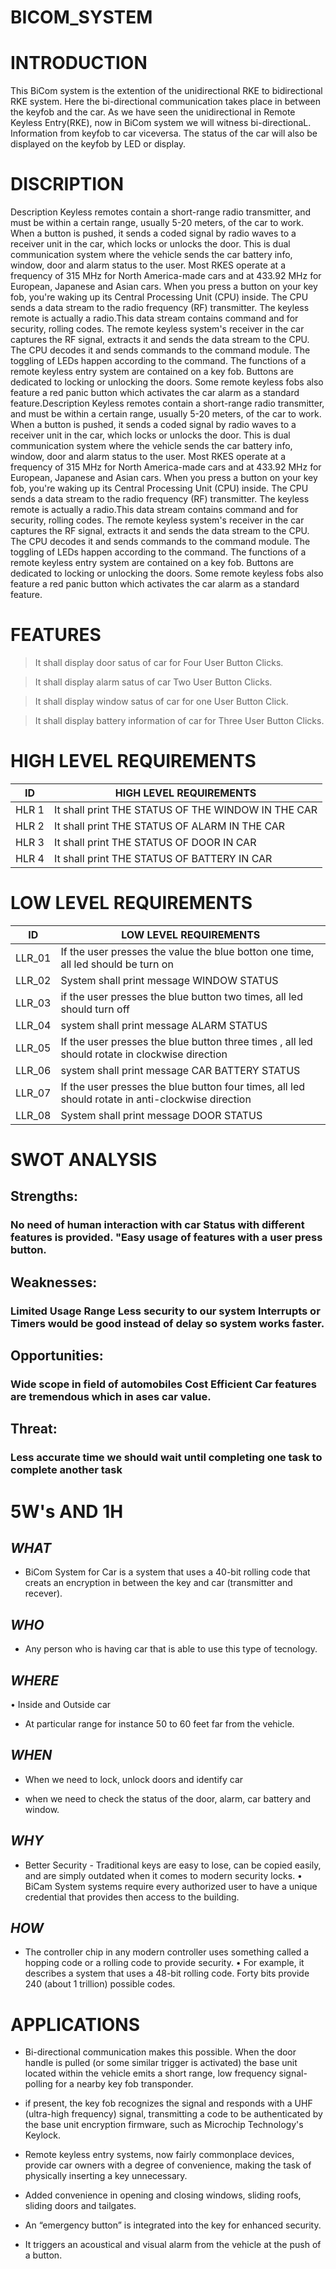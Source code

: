 # BICOM_SYSTEM


# INTRODUCTION 

This BiCom system is the extention of the unidirectional RKE to bidirectional RKE system. Here the bi-directional communication takes place in between the keyfob and the car. As we have seen the unidirectional in Remote Keyless Entry(RKE), now in BiCom system we will witness bi-directionaL. Information from keyfob to car viceversa. The status of the car will also be displayed on the keyfob by LED or display.

# DISCRIPTION

Description Keyless remotes contain a short-range radio transmitter, and must be within a certain range, usually 5-20 meters, of the car to work. When a button is pushed, it sends a coded signal by radio waves to a receiver unit in the car, which locks or unlocks the door. This is dual communication system where the vehicle sends the car battery info, window, door and alarm status to the user. Most RKES operate at a frequency of 315 MHz for North America-made cars and at 433.92 MHz for European, Japanese and Asian cars. When you press a button on your key fob, you're waking up its Central Processing Unit (CPU) inside. The CPU sends a data stream to the radio frequency (RF) transmitter. The keyless remote is actually a radio.This data stream contains command and for security, rolling codes. The remote keyless system's receiver in the car captures the RF signal, extracts it and sends the data stream to the CPU. The CPU decodes it and sends commands to the command module. The toggling of LEDs happen according to the command. The functions of a remote keyless entry system are contained on a key fob. Buttons are dedicated to locking or unlocking the doors. Some remote keyless fobs also feature a red panic button which activates the car alarm as a standard feature.Description Keyless remotes contain a short-range radio transmitter, and must be within a certain range, usually 5-20 meters, of the car to work. When a button is pushed, it sends a coded signal by radio waves to a receiver unit in the car, which locks or unlocks the door. This is dual communication system where the vehicle sends the car battery info, window, door and alarm status to the user. Most RKES operate at a frequency of 315 MHz for North America-made cars and at 433.92 MHz for European, Japanese and Asian cars. When you press a button on your key fob, you're waking up its Central Processing Unit (CPU) inside. The CPU sends a data stream to the radio frequency (RF) transmitter. The keyless remote is actually a radio.This data stream contains command and for security, rolling codes. The remote keyless system's receiver in the car captures the RF signal, extracts it and sends the data stream to the CPU. The CPU decodes it and sends commands to the command module. The toggling of LEDs happen according to the command. The functions of a remote keyless entry system are contained on a key fob. Buttons are dedicated to locking or unlocking the doors. Some remote keyless fobs also feature a red panic button which activates the car alarm as a standard feature.

# FEATURES

> It shall display door satus of car for Four User Button Clicks. 

> It shall display alarm satus of car Two User Button Clicks. 


> It shall display window satus of car for one User Button Click.


>  It shall display battery information of car for Three User Button Clicks.


# HIGH LEVEL REQUIREMENTS

| ID | HIGH LEVEL REQUIREMENTS |
| ---- | --------- |
| HLR 1 | It shall print THE STATUS OF THE WINDOW IN THE CAR |
| HLR 2 | It shall print THE STATUS OF ALARM IN THE CAR |
| HLR 3 | It shall print THE STATUS OF DOOR IN CAR |
| HLR 4 | It shall print THE STATUS OF BATTERY IN CAR |

# LOW LEVEL REQUIREMENTS 
| ID | LOW LEVEL REQUIREMENTS |
| ---- | --- |
| LLR_01 | If the user presses the value the blue botton one time, all led should be turn on |
| LLR_02 | System shall print message WINDOW STATUS |
| LLR_03 | if the user presses the blue button two times, all led should turn off |
| LLR_04 | system shall print message ALARM STATUS |
| LLR_05 | If the user presses the blue button three times , all led should rotate in clockwise direction |
| LLR_06 | system shall print message CAR BATTERY STATUS |
| LLR_07 | If the user presses the blue button four times, all led should rotate in anti-clockwise direction |
| LLR_08 | System shall print message DOOR STATUS |

# SWOT ANALYSIS 
## Strengths:

### No need of human interaction with car Status with different features is provided. "Easy usage of features with a user press button.

## Weaknesses:

### Limited Usage Range Less security to our system Interrupts or Timers would be good instead of delay so system works faster.

## Opportunities:

### Wide scope in field of automobiles Cost Efficient Car features are tremendous which in ases car value.

## Threat:

### Less accurate time we should wait until completing one task to complete another task

# 5W's AND 1H


## *WHAT*

* BiCom System for Car is a system that uses a 40-bit rolling code that creats an encryption in between the key and car (transmitter and recever).

## *WHO*

* Any person who is having car that is able to use this type of tecnology.

## *WHERE*

• Inside and Outside car

* At particular range for instance 50 to 60 feet far from the vehicle.

## *WHEN*

* When we need to lock, unlock doors and identify car

* when we need to check the status of the door, alarm, car battery and window.

## *WHY*

* Better Security - Traditional keys are easy to lose, can be copied easily, and are simply outdated when it comes to modern security locks. 
• BiCam System systems require every authorized user to have a unique credential that provides then access to the building.

## *HOW*

* The controller chip in any modern controller uses something called a hopping code or a rolling code to provide security. 
• For example, it describes a system that uses a 48-bit rolling code. Forty bits provide 240 (about 1 trillion) possible codes. 


# APPLICATIONS

* Bi-directional communication makes this possible. When the door handle is pulled (or some similar trigger is activated) the base unit located within the vehicle emits a short range, low frequency signal- polling for a nearby key fob transponder.

* if present, the key fob recognizes the signal and responds with a UHF (ultra-high frequency) signal, transmitting a code to be authenticated by the base unit encryption firmware, such as Microchip Technology's Keylock.

* Remote keyless entry systems, now fairly commonplace devices, provide car owners with a degree of convenience, making the task of physically inserting a key unnecessary.

* Added convenience in opening and closing windows, sliding roofs, sliding doors and tailgates.

* An “emergency button” is integrated into the key for enhanced security.

* It triggers an acoustical and visual alarm from the vehicle at the push of a button.






